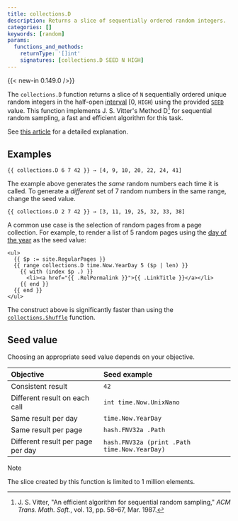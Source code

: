 ```yaml
---
title: collections.D
description: Returns a slice of sequentially ordered random integers.
categories: []
keywords: [random]
params:
  functions_and_methods:
    returnType: '[]int'
    signatures: [collections.D SEED N HIGH]
---
```


{{< new-in 0.149.0 />}}

The `collections.D` function returns a slice of `N` sequentially ordered unique random integers in the half-open [interval](g) [0, `HIGH`) using the provided [`SEED`](g) value. This function implements J. S. Vitter's Method&nbsp;D[^1] for sequential random sampling, a fast and efficient algorithm for this task.

See [this article][] for a detailed explanation.

## Examples

```go-html-template
{{ collections.D 6 7 42 }} → [4, 9, 10, 20, 22, 24, 41]
```

The example above generates the _same_ random numbers each time it is called. To generate a _different_ set of 7 random numbers in the same range, change the seed value.

```go-html-template
{{ collections.D 2 7 42 }} → [3, 11, 19, 25, 32, 33, 38]
```

A common use case is the selection of random pages from a page collection. For example, to render a list of 5 random pages using the [day of the year][] as the seed value:

```go-html-template
<ul>
  {{ $p := site.RegularPages }}
  {{ range collections.D time.Now.YearDay 5 ($p | len) }}
    {{ with (index $p .) }}
      <li><a href="{{ .RelPermalink }}">{{ .LinkTitle }}</a></li>
    {{ end }}
  {{ end }}
</ul>
```

The construct above is significantly faster than using the [`collections.Shuffle`][] function.

## Seed value

Choosing an appropriate seed value depends on your objective.

Objective|Seed example
:--|:--
Consistent result|`42`
Different result on each call|`int time.Now.UnixNano`
Same result per day|`time.Now.YearDay`
Same result per page|`hash.FNV32a .Path`
Different result per page per day|`hash.FNV32a (print .Path time.Now.YearDay)`

> [!note]
> The slice created by this function is limited to 1 million elements.

[^1]: J. S. Vitter, "An efficient algorithm for sequential random sampling," _ACM Trans. Math. Soft._, vol. 13, pp. 58&ndash;67, Mar. 1987.

[`collections.Shuffle`]: /functions/collections/shuffle/
[day of the year]: /methods/time/yearday/
[this article]: https://getkerf.wordpress.com/2016/03/30/the-best-algorithm-no-one-knows-about/
